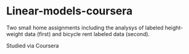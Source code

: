 # Linear-models-coursera

Two small home assignments including the analysys of labeled height-weight data (first) and bicycle rent labeled data (second).

Studied via Coursera
